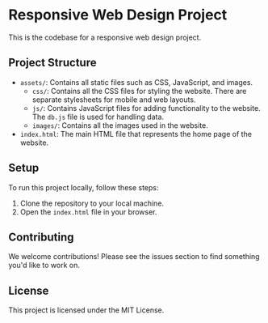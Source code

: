 # Responsive Web Design Project

This is the codebase for a responsive web design project.

## Project Structure

- `assets/`: Contains all static files such as CSS, JavaScript, and images.
  - `css/`: Contains all the CSS files for styling the website. There are separate stylesheets for mobile and web layouts.
  - `js/`: Contains JavaScript files for adding functionality to the website. The `db.js` file is used for handling data.
  - `images/`: Contains all the images used in the website.
- `index.html`: The main HTML file that represents the home page of the website.

## Setup

To run this project locally, follow these steps:

1. Clone the repository to your local machine.
2. Open the `index.html` file in your browser.

## Contributing

We welcome contributions! Please see the issues section to find something you'd like to work on.

## License

This project is licensed under the MIT License.
